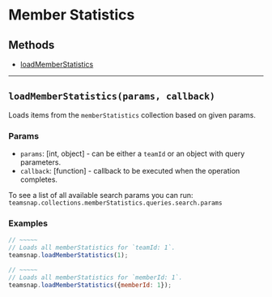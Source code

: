 # Member Statistics

## Methods

- [loadMemberStatistics](#loadMemberStatistics)


---
<a id="loadMemberStatistics"></a>
## `loadMemberStatistics(params, callback)`
Loads items from the `memberStatistics` collection based on given params.

### Params
* `params`: [int, object] - can be either a `teamId` or an object with query parameters.
* `callback`: [function] - callback to be executed when the operation completes.

To see a list of all available search params you can run:
`teamsnap.collections.memberStatistics.queries.search.params`

### Examples
```javascript
// ~~~~~
// Loads all memberStatistics for `teamId: 1`.
teamsnap.loadMemberStatistics(1);

// ~~~~~
// Loads all memberStatistics for `memberId: 1`.
teamsnap.loadMemberStatistics({memberId: 1});
```
